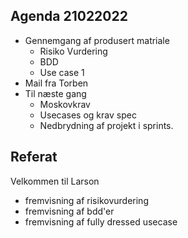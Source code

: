 ## Agenda 21022022
- Gennemgang af produsert matriale 
  - Risiko Vurdering 
  - BDD
  - Use case 1 
- Mail fra Torben
- Til næste gang
  - Moskovkrav
  - Usecases og krav spec
  - Nedbrydning af projekt i sprints.

## Referat

Velkommen til Larson
- fremvisning af risikovurdering
- fremvisning af bdd'er
- fremvisning af fully dressed usecase